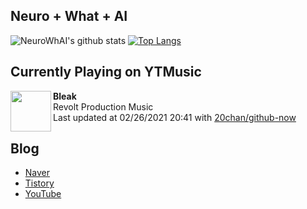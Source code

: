 ## Neuro + What + AI

![NeuroWhAI's github stats](https://github-readme-stats.vercel.app/api?username=neurowhai&count_private=true&show_icons=true)
[![Top Langs](https://github-readme-stats.vercel.app/api/top-langs/?username=neurowhai&layout=compact)](https://github.com/anuraghazra/github-readme-stats)

## Currently Playing on YTMusic

[<img align="left" height="65" src="https://lh3.googleusercontent.com/PF8xLb42f4hOCfhR2zYy0lvRYWdWtHZWuDEQvEZh0MATY0TNhRfiwktq-IHNOtJP1G2ZdgQyz9062MWS5g">](https://music.youtube.com/channel/UCE4Knu_Di-7reXKjIXp5o7Q)

**Bleak**  
Revolt Production Music  
Last updated at 02/26/2021 20:41 with [20chan/github-now](https://github.com/20chan/github-now)

## Blog

- [Naver](http://blog.naver.com/neurowhai)
- [Tistory](http://neurowhai.tistory.com/)
- [YouTube](https://www.youtube.com/channel/UCB_v1xU6laBHOeH6z4L-Mtw)
